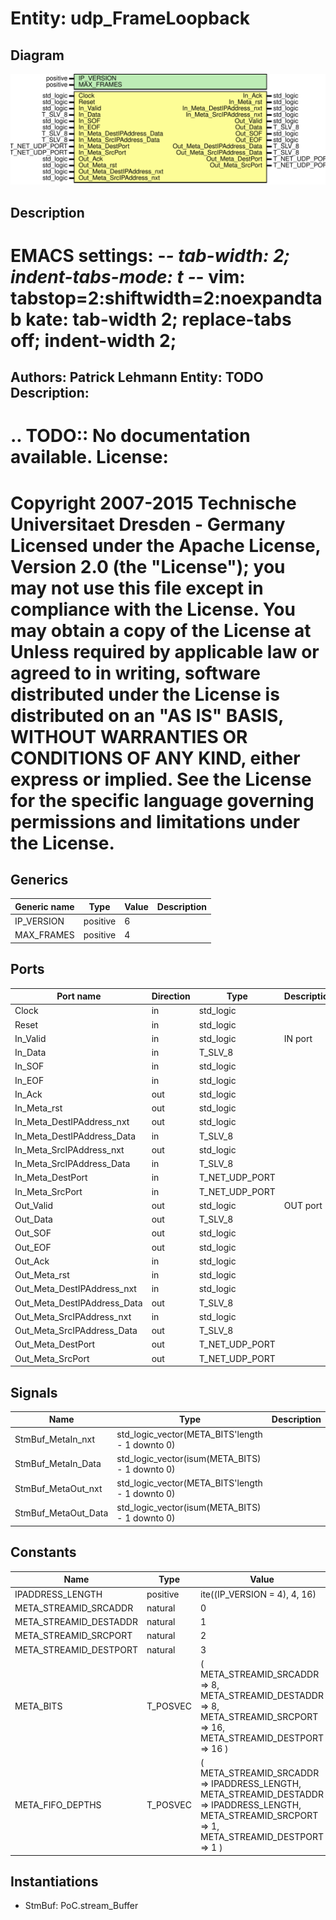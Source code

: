 # Entity: udp_FrameLoopback
## Diagram
![Diagram](udp_FrameLoopback.svg "Diagram")
## Description
EMACS settings: -*-  tab-width: 2; indent-tabs-mode: t -*-
vim: tabstop=2:shiftwidth=2:noexpandtab
kate: tab-width 2; replace-tabs off; indent-width 2;
=============================================================================
Authors:				 	Patrick Lehmann
Entity:				 	TODO
Description:
-------------------------------------
.. TODO:: No documentation available.
License:
=============================================================================
Copyright 2007-2015 Technische Universitaet Dresden - Germany
Licensed under the Apache License, Version 2.0 (the "License");
you may not use this file except in compliance with the License.
You may obtain a copy of the License at
Unless required by applicable law or agreed to in writing, software
distributed under the License is distributed on an "AS IS" BASIS,
WITHOUT WARRANTIES OR CONDITIONS OF ANY KIND, either express or implied.
See the License for the specific language governing permissions and
limitations under the License.
=============================================================================
## Generics
| Generic name | Type     | Value | Description |
| ------------ | -------- | ----- | ----------- |
| IP_VERSION   | positive | 6     |             |
| MAX_FRAMES   | positive | 4     |             |
## Ports
| Port name                   | Direction | Type           | Description |
| --------------------------- | --------- | -------------- | ----------- |
| Clock                       | in        | std_logic      |             |
| Reset                       | in        | std_logic      |             |
| In_Valid                    | in        | std_logic      | IN port     |
| In_Data                     | in        | T_SLV_8        |             |
| In_SOF                      | in        | std_logic      |             |
| In_EOF                      | in        | std_logic      |             |
| In_Ack                      | out       | std_logic      |             |
| In_Meta_rst                 | out       | std_logic      |             |
| In_Meta_DestIPAddress_nxt   | out       | std_logic      |             |
| In_Meta_DestIPAddress_Data  | in        | T_SLV_8        |             |
| In_Meta_SrcIPAddress_nxt    | out       | std_logic      |             |
| In_Meta_SrcIPAddress_Data   | in        | T_SLV_8        |             |
| In_Meta_DestPort            | in        | T_NET_UDP_PORT |             |
| In_Meta_SrcPort             | in        | T_NET_UDP_PORT |             |
| Out_Valid                   | out       | std_logic      | OUT port    |
| Out_Data                    | out       | T_SLV_8        |             |
| Out_SOF                     | out       | std_logic      |             |
| Out_EOF                     | out       | std_logic      |             |
| Out_Ack                     | in        | std_logic      |             |
| Out_Meta_rst                | in        | std_logic      |             |
| Out_Meta_DestIPAddress_nxt  | in        | std_logic      |             |
| Out_Meta_DestIPAddress_Data | out       | T_SLV_8        |             |
| Out_Meta_SrcIPAddress_nxt   | in        | std_logic      |             |
| Out_Meta_SrcIPAddress_Data  | out       | T_SLV_8        |             |
| Out_Meta_DestPort           | out       | T_NET_UDP_PORT |             |
| Out_Meta_SrcPort            | out       | T_NET_UDP_PORT |             |
## Signals
| Name                | Type                                            | Description |
| ------------------- | ----------------------------------------------- | ----------- |
| StmBuf_MetaIn_nxt   | std_logic_vector(META_BITS'length - 1 downto 0) |             |
| StmBuf_MetaIn_Data  | std_logic_vector(isum(META_BITS) - 1 downto 0)  |             |
| StmBuf_MetaOut_nxt  | std_logic_vector(META_BITS'length - 1 downto 0) |             |
| StmBuf_MetaOut_Data | std_logic_vector(isum(META_BITS) - 1 downto 0)  |             |
## Constants
| Name                   | Type     | Value                                                                                                                                                              | Description |
| ---------------------- | -------- | ------------------------------------------------------------------------------------------------------------------------------------------------------------------ | ----------- |
| IPADDRESS_LENGTH       | positive |  ite((IP_VERSION = 4), 4, 16)                                                                                                                                      |             |
| META_STREAMID_SRCADDR  | natural  |  0                                                                                                                                                                 |             |
| META_STREAMID_DESTADDR | natural  |  1                                                                                                                                                                 |             |
| META_STREAMID_SRCPORT  | natural  |  2                                                                                                                                                                 |             |
| META_STREAMID_DESTPORT | natural  |  3                                                                                                                                                                 |             |
| META_BITS              | T_POSVEC |  ( 		META_STREAMID_SRCADDR			=> 8, 		META_STREAMID_DESTADDR		=> 8, 		META_STREAMID_SRCPORT			=> 16, 		META_STREAMID_DESTPORT		=> 16 	)                             |             |
| META_FIFO_DEPTHS       | T_POSVEC |  ( 		META_STREAMID_SRCADDR			=> IPADDRESS_LENGTH, 		META_STREAMID_DESTADDR		=> IPADDRESS_LENGTH, 		META_STREAMID_SRCPORT			=> 1, 		META_STREAMID_DESTPORT		=> 1 	) |             |
## Instantiations
- StmBuf: PoC.stream_Buffer
